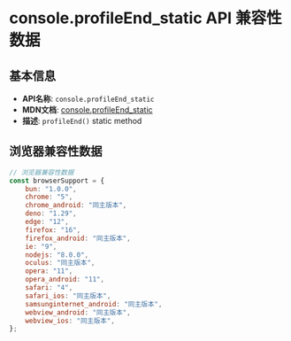# console.profileEnd_static API 兼容性数据

## 基本信息

- **API名称**: `console.profileEnd_static`
- **MDN文档**: [console.profileEnd_static](https://developer.mozilla.org/docs/Web/API/console/profileEnd_static)
- **描述**: `profileEnd()` static method

## 浏览器兼容性数据

```javascript
// 浏览器兼容性数据
const browserSupport = {
    bun: "1.0.0",
    chrome: "5",
    chrome_android: "同主版本",
    deno: "1.29",
    edge: "12",
    firefox: "16",
    firefox_android: "同主版本",
    ie: "9",
    nodejs: "8.0.0",
    oculus: "同主版本",
    opera: "11",
    opera_android: "11",
    safari: "4",
    safari_ios: "同主版本",
    samsunginternet_android: "同主版本",
    webview_android: "同主版本",
    webview_ios: "同主版本",
};

```

